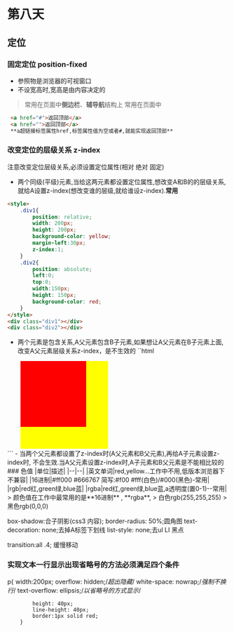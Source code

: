 # 第八天
## 定位
### 固定定位 position-fixed
- 参照物是浏览器的可视窗口
- 不设宽高时,宽高是由内容决定的
> 常用在页面中**侧边栏**、**辅导航**结构上
常用在页面中

```html
 <a href="#">返回顶部</a>
 <a href="">返回顶部</a>
 **a超链接标签属性href,标签属性值为空或者#,就能实现返回顶部**
```
### 改变定位的层级关系 z-index
注意改变定位层级关系,必须设置定位属性(相对 绝对 固定)
- 两个同级(平级)元素,当给这两元素都设置定位属性,想改变A和B的的层级关系,就给A设置z-index(想改变谁的层级,就给谁设z-index).**常用**
```html
<style>
    .div1{
        position: relative;
        width: 200px;
        height: 200px;
        background-color: yellow;
        margin-left:30px;
        z-index:1;
    }
    .div2{
        position: absolute;
        left:0;
        top:0;
        width:150px;
        height: 150px;
        background-color: red;
    }
</style>
<div class="div1"></div>
<div class="div2"></div>
```

- 两个元素是包含关系,A父元素包含B子元素,如果想让A父元素在B子元素上面,改变A父元素层级关系z-index，是不生效的
``html
<style>
    .box{
        position: relative;
        width: 200px;
        height: 200px;
        background-color: yellow;
        margin-left:30px;
        z-index:1;/**不生效**/
    }
    .div1{
        position: absolute;
        left:0;
        top:0;
        width:150px;
        height: 150px;
        background-color: red;
    }
</style>
<div class="box">
    <div class="div1"></div>
</div>
```
- 当两个父元素都设置了z-index时(A父元素和B父元素),再给A子元素设置z-index时,
不会生效.当A父元素设置z-index时,A子元素和B父元素是不能相比较的
### 色值
|单位|描述|
|--|--|
|英文单词|red,yellow...工作中不用,低版本浏览器下不兼容|
|16进制|#ff000 #666767 简写:#f00 #fff(白色)/#000(黑色)-常用|
|rgb|red红,green绿,blue蓝|
|rgba|red红,green绿,blue蓝,a透明度(置0-1)--常用|
> 颜色值在工作中最常用的是**16进制** , **rgba**,
> 白色rgb(255,255,255)
> 黑色rgb(0,0,0)

box-shadow:合子阴影(css3 内容);
border-radius: 50%;圆角图
text-decoration: none;去掉A标签下划线
list-style: none;去ul LI 黑点

transition:all .4;  缓慢移动
### 实现文本一行显示出现省略号的方法必须满足四个条件
p{
    <!-- 四个条件 -->
            width:200px;
            overflow: hidden;/*超出隐藏*/
            white-space: nowrap;/*强制不换行*/
            text-overflow: ellipsis;/*以省略号的方式显示*/


            height: 40px;
            line-height: 40px;
            border:1px solid red;
        }

